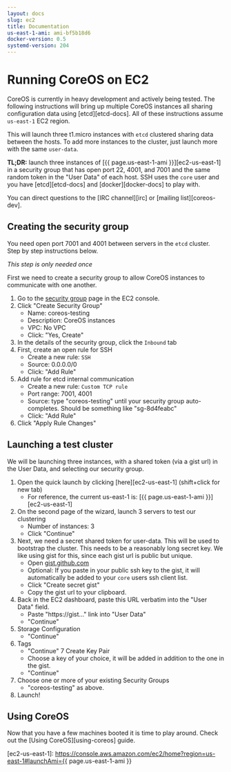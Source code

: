 ```yaml
---
layout: docs
slug: ec2
title: Documentation
us-east-1-ami: ami-bf5b18d6
docker-version: 0.5
systemd-version: 204
---
```


# Running CoreOS on EC2

CoreOS is currently in heavy development and actively being tested. The following instructions will bring up multiple CoreOS instances all sharing configuration data using [etcd][etcd-docs]. All of these instructions assume `us-east-1` EC2 region.

This will launch three t1.micro instances with `etcd` clustered sharing data between the hosts. To add more instances to the cluster, just launch more with the same `user-data`.

**TL;DR:** launch three instances of [{{ page.us-east-1-ami }}][ec2-us-east-1] in a security group that has open port 22, 4001, and 7001 and the same random token in the "User Data" of each host. SSH uses the `core` user and you have [etcd][etcd-docs] and [docker][docker-docs] to play with.

You can direct questions to the [IRC channel][irc] or [mailing list][coreos-dev].

## Creating the security group

You need open port 7001 and 4001 between servers in the `etcd` cluster. Step by step instructions below.

_This step is only needed once_

First we need to create a security group to allow CoreOS instances to communicate with one another. 

1. Go to the [security group][sg] page in the EC2 console.
2. Click "Create Security Group"
    * Name: coreos-testing
    * Description: CoreOS instances 
    * VPC: No VPC
    * Click: "Yes, Create"
3. In the details of the security group, click the `Inbound` tab
4. First, create an open rule for SSH
    * Create a new rule: `SSH`
    * Source: 0.0.0.0/0
    * Click: "Add Rule"
5. Add rule for etcd internal communication
    * Create a new rule: `Custom TCP rule`
    * Port range: 7001, 4001
    * Source: type "coreos-testing" until your security group auto-completes. Should be something like "sg-8d4feabc"
    * Click: "Add Rule"
6. Click "Apply Rule Changes"

[sg]: https://console.aws.amazon.com/ec2/home?region=us-east-1#s=SecurityGroups

## Launching a test cluster

We will be launching three instances, with a shared token (via a gist url) in the User Data, and selecting our security group.

1. Open the quick launch by clicking [here][ec2-us-east-1] (shift+click for new tab)
    * For reference, the current us-east-1 is: [{{ page.us-east-1-ami }}][ec2-us-east-1]
2. On the second page of the wizard, launch 3 servers to test our clustering
    * Number of instances: 3 
    * Click "Continue"
3. Next, we need a secret shared token for user-data. This will be used to bootstrap the cluster. This needs to be a reasonably long secret key. We like using gist for this, since each gist url is public but unique. 
   * Open [gist.github.com](https://gist.github.com)
   * Optional: If you paste in your public ssh key to the gist, it will automatically be added to your `core` users ssh client list. 
   * Click "Create secret gist"
   * Copy the gist url to your clipboard. 
4. Back in the EC2 dashboard, paste this URL verbatim into the "User Data" field. 
   * Paste "https://gist..." link into "User Data"
   * "Continue"
5. Storage Configuration
   * "Continue"
6. Tags
   * "Continue"
7 Create Key Pair
   * Choose a key of your choice, it will be added in addition to the one in the gist.
   * "Continue"
8. Choose one or more of your existing Security Groups
   * "coreos-testing" as above.
9. Launch!

## Using CoreOS

Now that you have a few machines booted it is time to play around. Check out the [Using CoreOS][using-coreos] guide.

[ec2-us-east-1]: https://console.aws.amazon.com/ec2/home?region=us-east-1#launchAmi={{ page.us-east-1-ami }}
